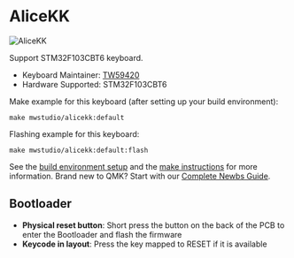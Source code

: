 # AliceKK

![AliceKK](https://i.imgur.com/xfjynwgh.jpeg)

Support STM32F103CBT6 keyboard.

* Keyboard Maintainer: [TW59420](https://github.com/TW59420)
* Hardware Supported: STM32F103CBT6

Make example for this keyboard (after setting up your build environment):

    make mwstudio/alicekk:default 

Flashing example for this keyboard:

    make mwstudio/alicekk:default:flash

See the [build environment setup](https://docs.qmk.fm/#/getting_started_build_tools) and the [make instructions](https://docs.qmk.fm/#/getting_started_make_guide) for more information. Brand new to QMK? Start with our [Complete Newbs Guide](https://docs.qmk.fm/#/newbs).

## Bootloader
* **Physical reset button**: Short press the button on the back of the PCB to enter the Bootloader and flash the firmware
* **Keycode in layout**: Press the key mapped to RESET if it is available
